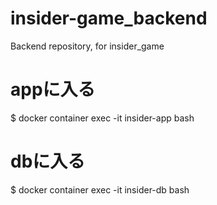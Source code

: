 # insider-game_backend
Backend repository, for insider_game

# appに入る
$ docker container exec -it insider-app bash

# dbに入る
$ docker container exec -it insider-db bash